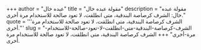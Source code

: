 +++
author = "عبده خال"
title = "مقولة عبده خال"
description = "مقولة عبده خال: الشرف كرصاصة البندقية، متى انطلقت، لا تعود صالحة للاستخدام مرة أخرى."
quote = '''الشرف كرصاصة البندقية، متى انطلقت، لا تعود صالحة للاستخدام مرة أخرى.'''
slug = "الشرف-كرصاصة-البندقية-متى-انطلقت-لا-تعود-صالحة-للاستخدام-مرة-أخرى"
+++
الشرف كرصاصة البندقية، متى انطلقت، لا تعود صالحة للاستخدام مرة أخرى.
